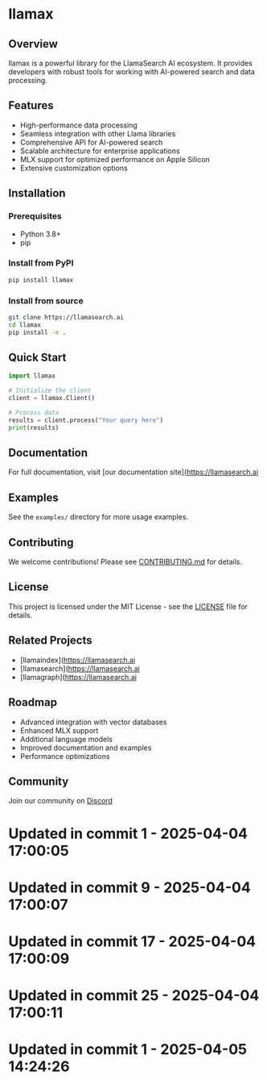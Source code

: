 # llamax

## Overview
llamax is a powerful library for the LlamaSearch AI ecosystem. It provides developers with robust tools for working with AI-powered search and data processing.

## Features
- High-performance data processing
- Seamless integration with other Llama libraries
- Comprehensive API for AI-powered search
- Scalable architecture for enterprise applications
- MLX support for optimized performance on Apple Silicon
- Extensive customization options

## Installation

### Prerequisites
- Python 3.8+
- pip

### Install from PyPI
```bash
pip install llamax
```

### Install from source
```bash
git clone https://llamasearch.ai
cd llamax
pip install -e .
```

## Quick Start
```python
import llamax

# Initialize the client
client = llamax.Client()

# Process data
results = client.process("Your query here")
print(results)
```

## Documentation
For full documentation, visit [our documentation site](https://llamasearch.ai

## Examples
See the `examples/` directory for more usage examples.

## Contributing
We welcome contributions! Please see [CONTRIBUTING.md](CONTRIBUTING.md) for details.

## License
This project is licensed under the MIT License - see the [LICENSE](LICENSE) file for details.

## Related Projects
- [llamaindex](https://llamasearch.ai
- [llamasearch](https://llamasearch.ai
- [llamagraph](https://llamasearch.ai

## Roadmap
- Advanced integration with vector databases
- Enhanced MLX support
- Additional language models
- Improved documentation and examples
- Performance optimizations

## Community
Join our community on [Discord](https://discord.gg/llamasearch)

# Updated in commit 1 - 2025-04-04 17:00:05

# Updated in commit 9 - 2025-04-04 17:00:07

# Updated in commit 17 - 2025-04-04 17:00:09

# Updated in commit 25 - 2025-04-04 17:00:11

# Updated in commit 1 - 2025-04-05 14:24:26
